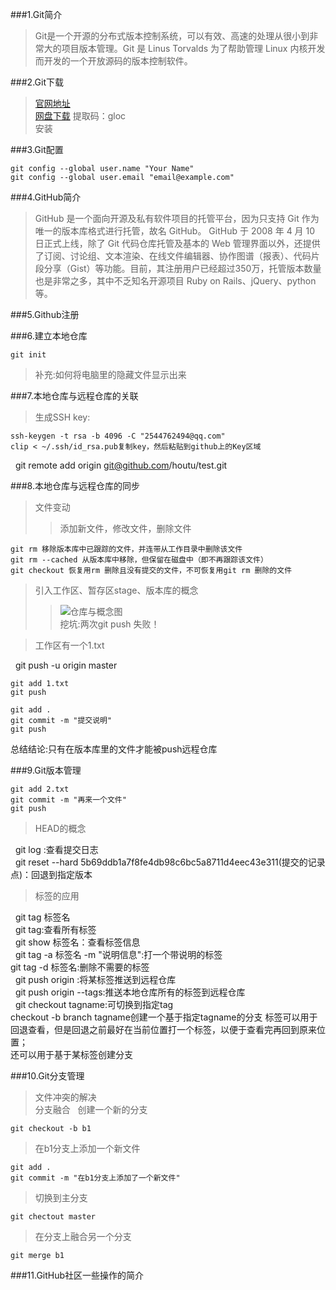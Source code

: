 ###1.Git简介  
>Git是一个开源的分布式版本控制系统，可以有效、高速的处理从很小到非常大的项目版本管理。Git 是 Linus Torvalds 为了帮助管理 Linux 内核开发而开发的一个开放源码的版本控制软件。  

###2.Git下载
>[官网地址](https://git-scm.com/downloads)  
>[网盘下载](http://pan.baidu.com/s/1i5n1EMp) 提取码：gloc  
安装

###3.Git配置

    git config --global user.name "Your Name"  
    git config --global user.email "email@example.com"

###4.GitHub简介  
>GitHub 是一个面向开源及私有软件项目的托管平台，因为只支持 Git 作为唯一的版本库格式进行托管，故名 GitHub。
GitHub 于 2008 年 4 月 10 日正式上线，除了 Git 代码仓库托管及基本的 Web 管理界面以外，还提供了订阅、讨论组、文本渲染、在线文件编辑器、协作图谱（报表）、代码片段分享（Gist）等功能。目前，其注册用户已经超过350万，托管版本数量也是非常之多，其中不乏知名开源项目 Ruby on Rails、jQuery、python 等。

###5.Github注册

###6.建立本地仓库 

    git init  
>补充:如何将电脑里的隐藏文件显示出来

###7.本地仓库与远程仓库的关联  
>生成SSH key:

    ssh-keygen -t rsa -b 4096 -C "2544762494@qq.com"  
    clip < ~/.ssh/id_rsa.pub复制key，然后粘贴到github上的Key区域  
    git remote add origin git@github.com/houtu/test.git

###8.本地仓库与远程仓库的同步  
>文件变动  
>>添加新文件，修改文件，删除文件

    git rm 移除版本库中已跟踪的文件，并连带从工作目录中删除该文件  
    git rm --cached 从版本库中移除，但保留在磁盘中（即不再跟踪该文件）  
    git checkout 恢复用rm 删除且没有提交的文件，不可恢复用git rm 删除的文件

>引入工作区、暂存区stage、版本库的概念  
>>![仓库与概念图](repository.png)  
>挖坑:两次git push 失败！  

>工作区有一个1.txt

    git push -u origin master

    git add 1.txt
    git push

    git add .
    git commit -m "提交说明"  
    git push
    
总结结论:只有在版本库里的文件才能被push远程仓库

###9.Git版本管理

    git add 2.txt  
    git commit -m "再来一个文件"  
    git push
    
>HEAD的概念

     git log :查看提交日志  
     git reset --hard 5b69ddb1a7f8fe4db98c6bc5a8711d4eec43e311(提交的记录点)：回退到指定版本
     
>标签的应用

    git tag 标签名  
    git tag:查看所有标签  
    git show 标签名：查看标签信息  
    git tag -a 标签名 -m "说明信息":打一个带说明的标签  
    git tag -d 标签名:删除不需要的标签  
    git push origin <tagname>:将某标签推送到远程仓库  
    git push origin --tags:推送本地仓库所有的标签到远程仓库  
    git checkout tagname:可切换到指定tag  
    checkout -b branch tagname创建一个基于指定tagname的分支
 标签可以用于回退查看，但是回退之前最好在当前位置打一个标签，以便于查看完再回到原来位置；  
 还可以用于基于某标签创建分支
 
  
  
  
###10.Git分支管理  
>文件冲突的解决  
>分支融合   
>创建一个新的分支

    git checkout -b b1
>在b1分支上添加一个新文件

    git add .  
    git commit -m "在b1分支上添加了一个新文件"
>切换到主分支

    git chectout master
>在分支上融合另一个分支

    git merge b1
###11.GitHub社区一些操作的简介
